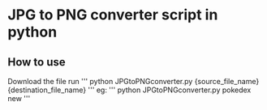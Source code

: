 # JPG to PNG converter script in python
## How to use
Download the file
run
'''
python JPGtoPNGconverter.py {source_file_name}{destination_file_name}
'''
eg:
'''
python JPGtoPNGconverter.py pokedex new
'''
